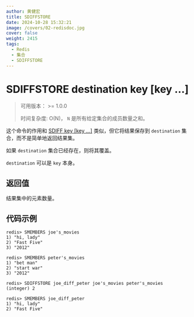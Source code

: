 ```yaml
---
author: 黄健宏
title: SDIFFSTORE 
date: 2024-10-28 15:32:21
image: /covers/02-redisdoc.jpg
cover: false
weight: 2415
tags:
  - Redis
  - 集合
  - SDIFFSTORE 
---
```

# SDIFFSTORE destination key [key …]

> 可用版本： >= 1.0.0
> 
> 时间复杂度: O(N)， `N` 是所有给定集合的成员数量之和。

这个命令的作用和 [SDIFF key [key …]](../14-sdiff) 类似，但它将结果保存到 `destination` 集合，而不是简单地返回结果集。

如果 `destination` 集合已经存在，则将其覆盖。

`destination` 可以是 `key` 本身。

## 返回值

结果集中的元素数量。

## 代码示例

```shell
redis> SMEMBERS joe's_movies
1) "hi, lady"
2) "Fast Five"
3) "2012"

redis> SMEMBERS peter's_movies
1) "bet man"
2) "start war"
3) "2012"

redis> SDIFFSTORE joe_diff_peter joe's_movies peter's_movies
(integer) 2

redis> SMEMBERS joe_diff_peter
1) "hi, lady"
2) "Fast Five"
```
